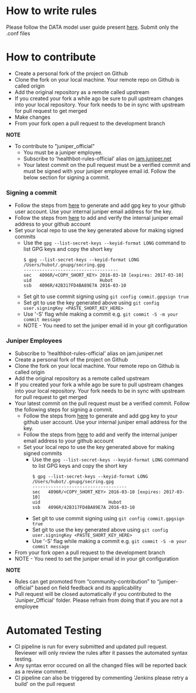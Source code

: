 # How to write rules

Please follow the DATA model user guide present [here](https://www.juniper.net/documentation/en_US/healthbot/help/information-products/pathway-pages/topic-131332.html).
Submit only the .conf files

# How to contribute
- Create a personal fork of the project on Github
- Clone the fork on your local machine. Your remote repo on Github is called origin
- Add the original repository as a remote called upstream
- If you created your fork a while ago be sure to pull upstream changes into your local repository. Your fork needs to be in sync with upstream for pull request to get merged
- Make changes 
- From your fork open a pull request to the development branch

**NOTE**
- To contribute to "juniper_official"
  - You must be a juniper employee.
  - Subscribe to 'healthbot-rules-official' alias on [jam.juniper.net](jam.juniper.net/)
  - Your latest commit on the pull request must be a verified commit and must be signed with your juniper employee email id. Follow the below section for signing a commit.

### Signing a commit
- Follow the steps from [here](https://help.github.com/articles/generating-a-new-gpg-key/) to generate and add gpg key to your github user account. Use your internal juniper email address for the key. 
- Follow the steps from [here](https://help.github.com/articles/adding-an-email-address-to-your-github-account/) to add and verify the internal juniper email address to your github account 
- Set your local repo to use the key generated above for making signed commits
  - Use the `gpg --list-secret-keys --keyid-format LONG` command to list GPG keys and copy the short key
    ```
    $ gpg --list-secret-keys --keyid-format LONG
    /Users/hubot/.gnupg/secring.gpg
    ------------------------------------
    sec   4096R/<COPY_SHORT_KEY> 2016-03-10 [expires: 2017-03-10]
    uid                          Hubot 
    ssb   4096R/42B317FD4BA89E7A 2016-03-10
    ```
  - Set git to use commit signing using `git config commit.gpgsign true`
  - Set git to use the key generated above using `git config user.signingKey <PASTE_SHORT_KEY_HERE>`
  - Use '-S' flag while making a commit e.g. `git commit -S -m your commit message`
  - NOTE - You need to set the juniper email id in your git configuration

### Juniper Employees
- Subscribe to 'healthbot-rules-official' alias on jam.juniper.net
- Create a personal fork of the project on Github
- Clone the fork on your local machine. Your remote repo on Github is called origin
- Add the original repository as a remote called upstream
- If you created your fork a while ago be sure to pull upstream changes into your local repository. Your fork needs to be in sync with upstream for pull request to get merged
- Your latest commit on the pull request must be a verified commit. Follow the following steps for signing a commit.
  - Follow the steps from [here](https://help.github.com/articles/generating-a-new-gpg-key/) to generate and add gpg key to your github user account. Use your internal juniper email address for the key. 
  - Follow the steps from [here](https://help.github.com/articles/adding-an-email-address-to-your-github-account/) to add and verify the internal juniper email address to your github account 
  - Set your local repo to use the key generated above for making signed commits
    - Use the `gpg --list-secret-keys --keyid-format LONG` command to list GPG keys and copy the short key
      ```
      $ gpg --list-secret-keys --keyid-format LONG
      /Users/hubot/.gnupg/secring.gpg
      ------------------------------------
      sec   4096R/<COPY_SHORT_KEY> 2016-03-10 [expires: 2017-03-10]
      uid                          Hubot 
      ssb   4096R/42B317FD4BA89E7A 2016-03-10
      ```
    - Set git to use commit signing using `git config commit.gpgsign true`
    - Set git to use the key generated above using `git config user.signingKey <PASTE_SHORT_KEY_HERE>`
    - Use '-S' flag while making a commit e.g. `git commit -S -m your commit message`
- From your fork open a pull request to the development branch
- NOTE - You need to set the juniper email id in your git configuration


**NOTE** 
- Rules can get promoted from “community-contribution” to “juniper-official” based on field feedback and its applicability 
- Pull request will be closed automatically if you contributed to the 'Juniper_Official' folder. Please refrain from doing that if you are not a employee

# Automated Testing

- CI pipeline is run for every submitted and updated pull request. Reviewer will only review the rules after it passes the automated syntax testing.
- Any syntax error occured on all the changed files will be reported back as a review comment.
- CI pipeline can also be triggered by commenting 'Jenkins please retry a build' on the pull request
